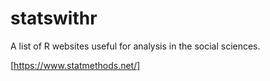 # statswithr
A list of R websites useful for analysis in the social sciences. 

[https://www.statmethods.net/]
